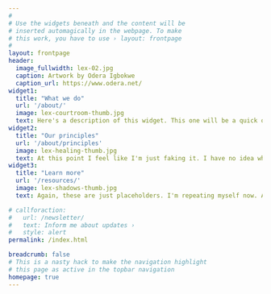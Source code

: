 ```yaml
---
#
# Use the widgets beneath and the content will be
# inserted automagically in the webpage. To make
# this work, you have to use › layout: frontpage
#
layout: frontpage
header:
  image_fullwidth: lex-02.jpg
  caption: Artwork by Odera Igbokwe
  caption_url: https://www.odera.net/
widget1:
  title: "What we do"
  url: '/about/'
  image: lex-courtroom-thumb.jpg
  text: Here's a description of this widget. This one will be a quick overview of the various projects and a link to the about pages.
widget2:
  title: "Our principles"
  url: '/about/principles'
  image: lex-healing-thumb.jpg
  text: At this point I feel like I'm just faking it. I have no idea what these three widgets should feature, or whether I actually need three. It's an arbitrary number.
widget3:
  title: "Learn more"
  url: '/resources/'
  image: lex-shadows-thumb.jpg
  text: Again, these are just placeholders. I'm repeating myself now. And I'm still unsure we need three, if we need any at all. I need more content.

# callforaction:
#   url: /newsletter/
#   text: Inform me about updates ›
#   style: alert
permalink: /index.html

breadcrumb: false
# This is a nasty hack to make the navigation highlight
# this page as active in the topbar navigation
homepage: true
---
```

